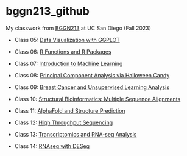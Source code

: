 # bggn213_github
My classwork from [BGGN213](https://bioboot.github.io/bggn213_F23/) at UC San Diego (Fall 2023)

- Class 05: [Data Visualization with GGPLOT](https://github.com/sbogus/bggn213_github/blob/main/20231018_BGGN213_Class05/20231018_BGGN213_Class05.md)

- Class 06: [R Functions and R Packages](https://github.com/sbogus/bggn213_github/blob/main/20231020_BGGN213_Class06/20231020_Class06_BGGN213.md)

- Class 07: [Introduction to Machine Learning](https://github.com/sbogus/bggn213_github/blob/main/20231025_Class07_BGGN213/20231025_Class07_BGGN213_SB.md)

- Class 08: [Principal Component Analysis via Halloween Candy](https://github.com/sbogus/bggn213_github/blob/main/20231027_Class08_BGGN213/20231027_Class08_BGGN213_Candy.md)

- Class 09: [Breast Cancer and Unsupervised Learning Analysis](https://github.com/sbogus/bggn213_github/blob/main/20231101_Class09_BGGN213/20231101_Class09_BreastCancer_BGGN213.md)
  
- Class 10: [Structural Bioinformatics: Multiple Sequence Alignments](https://github.com/sbogus/bggn213_github/blob/main/20231103_Class_10_BGGN213/20231103_Class10%20AlphaFold_BGGN213.md)
  
- Class 11: [AlphaFold and Structure Prediction](https://github.com/sbogus/bggn213_github/blob/main/20231108_Class11_BGGN213/20231108_Class11_BGGN213_AlphaFold.md)
  
- Class 12: [High Throughput Sequencing](https://github.com/sbogus/bggn213_github/blob/main/20231110_Class12_BGGN213/20231110_Class12_PopulationScaleAnalysis_BGGN213_SB.md)
  
- Class 13: [Transcriptomics and RNA-seq Analysis](https://github.com/sbogus/bggn213_github/blob/main/20231115_Class13_BGGN213/20231115_Class13_BGGN213_SB.md)
  
- Class 14: [RNAseq with DESeq](https://github.com/sbogus/bggn213_github/blob/main/20231117_Class14_BGGN213/20231119_Class14_BGGN213.md)

